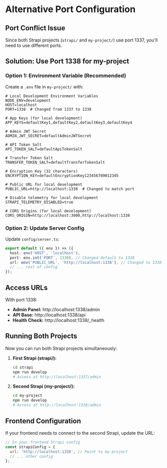 # Alternative Port Configuration

## Port Conflict Issue

Since both Strapi projects (`strapi/` and `my-project/`) use port 1337, you'll need to use different ports.

## Solution: Use Port 1338 for my-project

### Option 1: Environment Variable (Recommended)

Create a `.env` file in `my-project/` with:

```env
# Local Development Environment Variables
NODE_ENV=development
HOST=localhost
PORT=1338  # Changed from 1337 to 1338

# App Keys (for local development)
APP_KEYS=defaultKey1,defaultKey2,defaultKey3,defaultKey4

# Admin JWT Secret
ADMIN_JWT_SECRET=defaultAdminJWTSecret

# API Token Salt
API_TOKEN_SALT=defaultApiTokenSalt

# Transfer Token Salt
TRANSFER_TOKEN_SALT=defaultTransferTokenSalt

# Encryption Key (32 characters)
ENCRYPTION_KEY=defaultEncryptionKey123456789012345

# Public URL for local development
PUBLIC_URL=http://localhost:1338  # Changed to match port

# Disable telemetry for local development
STRAPI_TELEMETRY_DISABLED=true

# CORS Origins (for local development)
CORS_ORIGIN=http://localhost:3000,http://localhost:1338
```

### Option 2: Update Server Config

Update `config/server.ts`:

```typescript
export default ({ env }) => ({
  host: env('HOST', 'localhost'),
  port: env.int('PORT', 1338), // Changed default to 1338
  url: env('PUBLIC_URL', 'http://localhost:1338'), // Changed to 1338
  // ... rest of config
});
```

## Access URLs

With port 1338:
- **Admin Panel:** http://localhost:1338/admin
- **API Base:** http://localhost:1338/api
- **Health Check:** http://localhost:1338/_health

## Running Both Projects

Now you can run both Strapi projects simultaneously:

1. **First Strapi (strapi/):**
   ```bash
   cd strapi
   npm run develop
   # Access at http://localhost:1337/admin
   ```

2. **Second Strapi (my-project/):**
   ```bash
   cd my-project
   npm run develop
   # Access at http://localhost:1338/admin
   ```

## Frontend Configuration

If your frontend needs to connect to the second Strapi, update the URL:

```javascript
// In your frontend Strapi config
const strapiConfig = {
  url: 'http://localhost:1338', // Point to my-project
  // ... other config
};
``` 